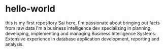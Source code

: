# hello-world
this is my first repository
Sai here, I'm passionate about bringing out facts from raw data
I'm a business intelligence dev specializing in planning, developing, implementing and managing Business Intelligence Systems. Extensive experience in database application development, reporting and analysis.
